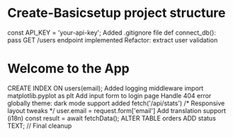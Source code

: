 # Create-Basicsetup project structure
const API_KEY = 'your-api-key';
Added .gitignore file
def connect_db(): pass
GET /users endpoint implemented
Refactor: extract user validation
<h1>Welcome to the App</h1>
CREATE INDEX ON users(email);
Added logging middleware
import matplotlib.pyplot as plt
Add input form to login page
Handle 404 error globally
theme: dark mode support added
fetch('/api/stats')
/* Responsive layout tweaks */
user.email = request.form['email']
Add translation support (i18n)
const result = await fetchData();
ALTER TABLE orders ADD status TEXT;
// Final cleanup
